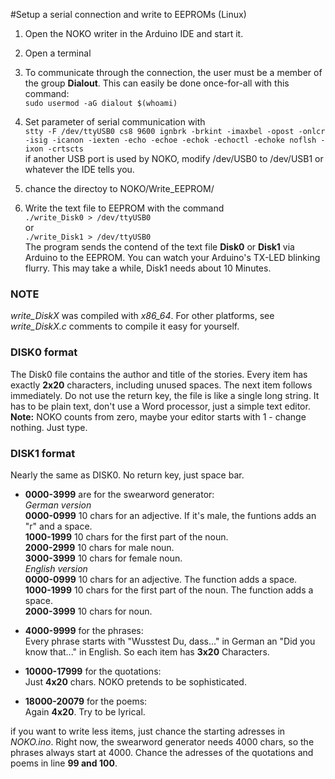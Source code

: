 #Setup a serial connection and write to EEPROMs (Linux)

1. Open the NOKO writer in the Arduino IDE and start it. 

2. Open a terminal  

3. To communicate through the connection, the user must be a member of the group **Dialout**. This can easily be done once-for-all with this command:  
``` sudo usermod -aG dialout $(whoami) ```  

4. Set parameter of serial communication with  
``` stty -F /dev/ttyUSB0 cs8 9600 ignbrk -brkint -imaxbel -opost -onlcr -isig -icanon -iexten -echo -echoe -echok -echoctl -echoke noflsh -ixon -crtscts ```  
if another USB port is used by NOKO, modify /dev/USB0 to /dev/USB1 or whatever the IDE tells you.

5. chance the directoy to NOKO/Write_EEPROM/

6. Write the text file to EEPROM with the command  
``` ./write_Disk0 > /dev/ttyUSB0 ```  
or  
``` ./write_Disk1 > /dev/ttyUSB0 ```  
The program sends the contend of the text file **Disk0** or **Disk1** via Arduino to the EEPROM. You can watch your Arduino's TX-LED blinking flurry. This may take a while, Disk1 needs about 10 Minutes. 

### NOTE 
*write_DiskX* was compiled with *x86_64*. For other platforms, see *write_DiskX.c* comments to compile it easy for yourself.

### DISK0 format
The Disk0 file contains the author and title of the stories. Every item has exactly **2x20** characters, including unused spaces. The next item follows immediately. Do not use the return key, the file is like a single long string. It has to be plain text, don't use a Word processor, just a simple text editor. **Note:** NOKO counts from zero, maybe your editor starts with 1 - change nothing. Just type.

### DISK1 format
Nearly the same as DISK0. No return key, just space bar. 
* **0000-3999** are for the swearword generator:  
*German version*  
**0000-0999** 10 chars for an adjective. If it's male, the funtions adds an "r" and a space.  
**1000-1999** 10 chars for the first part of the noun.  
**2000-2999** 10 chars for male noun.  
**3000-3999** 10 chars for female noun.  
*English version*  
**0000-0999** 10 chars for an adjective. The function adds a space.  
**1000-1999** 10 chars for the first part of the noun. The function adds a space.  
**2000-3999** 10 chars for noun.  

* **4000-9999** for the phrases:  
Every phrase starts with "Wusstest Du, dass..." in German an "Did you know that..." in English. So each item has **3x20** Characters.

* **10000-17999** for the quotations:    
Just **4x20** chars. NOKO pretends to be sophisticated.

* **18000-20079** for the poems:   
Again **4x20**. Try to be lyrical.

if you want to write less items, just chance the starting adresses in *NOKO.ino*. Right now, the swearword generator needs 4000 chars, so the phrases always start at 4000. Chance the adresses of the quotations and poems in line **99 and 100**.
